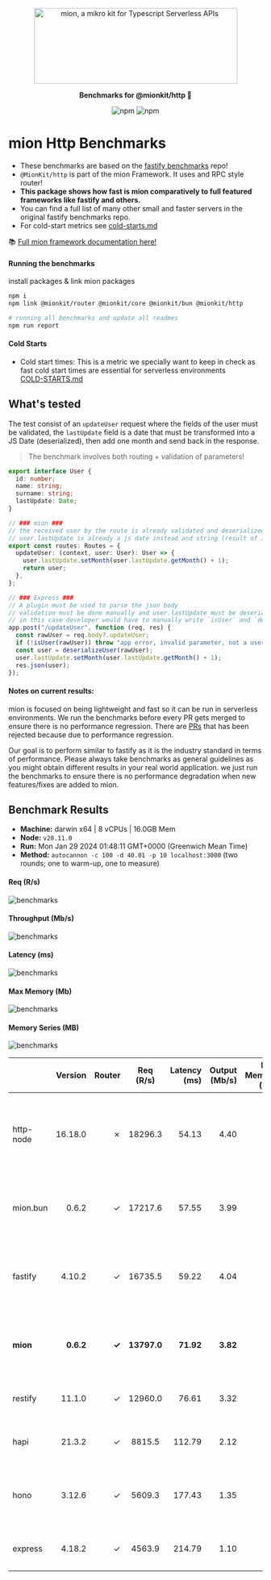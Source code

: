 <p align="center">
  <picture>
    <source media="(prefers-color-scheme: dark)" srcset="./assets/public/logo-dark.svg?raw=true">
    <source media="(prefers-color-scheme: light)" srcset="./assets/public/logo.svg?raw=true">
    <img alt='mion, a mikro kit for Typescript Serverless APIs' src='./assets/public/logo.svg?raw=true' width="403" height="150">
  </picture>
</p>

<p align="center">
  <strong>Benchmarks for  @mionkit/http 🚀</strong><br/>
</p>

<p align=center>
  <img src="https://img.shields.io/badge/code_style-prettier-ff69b4.svg?style=flat-square&maxAge=99999999" alt="npm"  style="max-width:100%;">
  <img src="https://img.shields.io/badge/license-MIT-97ca00.svg?style=flat-square&maxAge=99999999" alt="npm"  style="max-width:100%;">
</p>

# mion Http Benchmarks

- These benchmarks are based on the [fastify benchmarks](https://github.com/fastify/benchmarks) repo!
- `@MionKit/http` is part of the mion Framework. It uses and RPC style router!
- **This package shows how fast is mion comparatively to full featured frameworks like fastify and others.**
- You can find a full list of many other small and faster servers in the original fastify benchmarks repo.
- For cold-start metrics see [cold-starts.md](./COLD-STARTS.md)

📚 [Full mion framework documentation here!](https://github.com/MionKit/mion)

#### Running the benchmarks

install packages & link mion packages

```sh
npm i
npm link @mionkit/router @mionkit/core @mionkit/bun @mionkit/http
```

```sh
# running all benchmarks and update all readmes
npm run report
```

#### Cold Starts

- Cold start times: This is a metric we specially want to keep in check as fast cold start times are essential for serverless environments  
  [COLD-STARTS.md](COLD-STARTS.md)

## What's tested

The test consist of an `updateUser` request where the fields of the user must be validated, the `lastUpdate` field is a date that must be transformed into a JS Date (deserialized), then add one month and send back in the response.

> The benchmark involves both routing + validation of parameters!

```ts
export interface User {
  id: number;
  name: string;
  surname: string;
  lastUpdate: Date;
}

// ### mion ###
// the received user by the route is already validated and deserialized
// user.lastUpdate is already a js date instead and string (result of JSON.parse)
export const routes: Routes = {
  updateUser: (context, user: User): User => {
    user.lastUpdate.setMonth(user.lastUpdate.getMonth() + 1);
    return user;
  },
};

// ### Express ###
// A plugin must be used to parse the json body
// validation must be done manually and user.lastUpdate must be deserialized manually into a date
// in this case developer would have to manually write `isUser` and `deserializeUser` functions. (check src code fo those functions)
app.post("/updateUser", function (req, res) {
  const rawUser = req.body?.updateUser;
  if (!isUser(rawUser)) throw "app error, invalid parameter, not a user";
  const user = deserializeUser(rawUser);
  user.lastUpdate.setMonth(user.lastUpdate.getMonth() + 1);
  res.json(user);
});
```

#### Notes on current results:

mion is focused on being lightweight and fast so it can be run in serverless environments. We run the benchmarks before every PR gets merged to ensure there is no performance regression. There are [PRs](https://github.com/MionKit/mion/pull/48) that has been rejected because due to performance regression.

Our goal is to perform similar to fastify as it is the industry standard in terms of performance. Please always take benchmarks as general guidelines as you might obtain different results in your real world application. we just run the benchmarks to ensure there is no performance degradation when new features/fixes are added to mion.

## Benchmark Results

* __Machine:__ darwin x64 | 8 vCPUs | 16.0GB Mem
* __Node:__ `v20.11.0`
* __Run:__ Mon Jan 29 2024 01:48:11 GMT+0000 (Greenwich Mean Time)
* __Method:__ `autocannon -c 100 -d 40.01 -p 10 localhost:3000` (two rounds; one to warm-up, one to measure)

#### Req (R/s) 

![benchmarks](assets/public/charts-servers/requests.png)



#### Throughput (Mb/s) 

![benchmarks](assets/public/charts-servers/throughput.png)



#### Latency (ms) 

![benchmarks](assets/public/charts-servers/latency.png)



#### Max Memory (Mb) 

![benchmarks](assets/public/charts-servers/maxMem.png)



#### Memory Series (MB) 

![benchmarks](assets/public/charts-servers/memSeries.png)



|           | Version   | Router | Req (R/s)   | Latency (ms) | Output (Mb/s) | Max Memory (Mb) | Max Cpu (%) | Validation | Description                                                                         |
| :--       | --:       | --:    | :-:         | --:          | --:           | --:             | --:         | :-:        | :--                                                                                 |
| http-node | 16.18.0   | ✗      | 18296.3     | 54.13        | 4.40          | 80              | 123         | ✗          | bare node http server, should be the theoretical upper limit in node.js performance |
| mion.bun  | 0.6.2     | ✓      | 17217.6     | 57.55        | 3.99          | 111             | 108         | ✓          | mion using bun, automatic validation and serialization                              |
| fastify   | 4.10.2    | ✓      | 16735.5     | 59.22        | 4.04          | 87              | 120         | -          | Validation using schemas and ajv. schemas are generated manually                    |
| **mion**  | **0.6.2** | **✓**  | **13797.0** | **71.92**    | **3.82**      | **142**         | **145**     | **✓**      | **Automatic validation and serialization out of the box**                           |
| restify   | 11.1.0    | ✓      | 12960.0     | 76.61        | 3.32          | 129             | 121         | ✗          | manual validation or third party tools                                              |
| hapi      | 21.3.2    | ✓      | 8815.5      | 112.79       | 2.12          | 96              | 131         | ✗          | validation using joi or third party tools                                           |
| hono      | 3.12.6    | ✓      | 5609.3      | 177.43       | 1.35          | 127             | 136         | ✗          | hono node server, manual validation or third party tools                            |
| express   | 4.18.2    | ✓      | 4563.9      | 214.79       | 1.10          | 127             | 126         | ✗          | manual validation or third party tools                                              |
